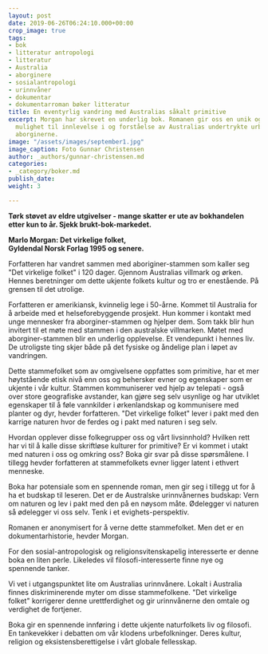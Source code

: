 ```yaml
---
layout: post
date: 2019-06-26T06:24:10.000+00:00
crop_image: true
tags:
- bok
- litteratur antropologi
- litteratur
- Australia
- aborginere
- sosialantropologi
- urinnvåner
- dokumentar
- dokumentarroman bøker litteratur
title: En eventyrlig vandring med Australias såkalt primitive
excerpt: Morgan har skrevet en underlig bok. Romanen gir oss en unik og spennende
  mulighet til innlevelse i og forståelse av Australias undertrykte urbefolkning -
  aborginerne.
image: "/assets/images/september1.jpg"
image_caption: Foto Gunnar Christensen
author: _authors/gunnar-christensen.md
categories:
- _category/boker.md
publish_date: 
weight: 3

---
```

**Tørk støvet av eldre utgivelser - mange skatter er ute av bokhandelen etter kun to år. Sjekk brukt-bok-markedet.**

**Marlo Morgan: Det virkelige folket,**  
**Gyldendal Norsk Forlag 1995 og senere.**

Forfatteren har vandret sammen med aboriginer-stammen som kaller seg "Det virkelige folket" i 120 dager. Gjennom Australias villmark og ørken. Hennes beretninger om dette ukjente folkets kultur og tro er enestående. På grensen til det utrolige.

Forfatteren er amerikiansk, kvinnelig lege i 50-årne. Kommet til Australia for å arbeide med et helseforebyggende prosjekt. Hun kommer i kontakt med unge mennesker fra aborginer-stammen og hjelper dem. Som takk blir hun invitert til et møte med stammen i den australske villmarken. Møtet med aborginer-stammen blir en underlig opplevelse. Et vendepunkt i hennes liv. De utroligste ting skjer både på det fysiske og åndelige plan i løpet av vandringen.

Dette stammefolket som av omgivelsene oppfattes som primitive, har et mer høytstående etisk nivå enn oss og behersker evner og egenskaper som er ukjente i vår kultur. Stammen kommuniserer ved hjelp av telepati - også over store geografiske avstander, kan gjøre seg selv usynlige og har utviklet egenskaper til å føle vannkilder i ørkenlandskap og kommunisere med planter og dyr, hevder forfatteren. "Det virkelige folket" lever i pakt med den karrige naturen hvor de ferdes og i pakt med naturen i seg selv.

Hvordan opplever disse folkegrupper oss og vårt livsinnhold? Hvilken rett har vi til å kalle disse skriftløse kulturer for primitive? Er vi kommet i utakt med naturen i oss og omkring oss? Boka gir svar på disse spørsmålene. I tillegg hevder forfatteren at stammefolkets evner ligger latent i ethvert menneske.

Boka har potensiale som en spennende roman, men gir seg i tillegg ut for å ha et budskap til leseren. Det er de Australske urinnvånernes budskap: Vern om naturen og lev i pakt med den på en nøysom måte. Ødelegger vi naturen så ødelegger vi oss selv. Tenk i et evighets-perspektiv.

Romanen er anonymisert for å verne dette stammefolket. Men det er en dokumentarhistorie, hevder Morgan.

For den sosial-antropologisk og religionsvitenskapelig interesserte er denne boka en liten perle. Likeledes vil filosofi-interesserte finne nye og spennende tanker.

Vi vet i utgangspunktet lite om Australias urinnvånere. Lokalt i Australia finnes diskriminerende myter om disse stammefolkene. "Det virkelige folket" korrigerer denne urettferdighet og gir urinnvånerne den omtale og verdighet de fortjener.

Boka gir en spennende innføring i dette ukjente naturfolkets liv og filosofi. En tankevekker i debatten om vår klodens urbefolkninger. Deres kultur, religion og eksistensberettigelse i vårt globale fellesskap.